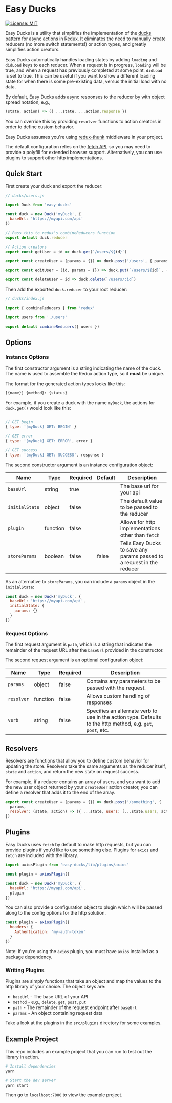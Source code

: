 # Easy Ducks

[![License: MIT](https://img.shields.io/badge/License-MIT-yellow.svg?style=flat-square)](https://opensource.org/licenses/MIT)

Easy Ducks is a utility that simplifies the implementation of the [ducks pattern](https://github.com/erikras/ducks-modular-redux) for async actions in Redux. It eliminates the need to manually create reducers (no more switch statements!) or action types, and greatly simplifies action creators.

Easy Ducks automatically handles loading states by adding `loading` and `didLoad` keys to each reducer. When a request is in progress, `loading` will be true, and when a request has previously completed at some point, `didLoad` is set to true. This can be useful if you want to show a different loading state for when there is some pre-existing data, versus the initial load with no data.

By default, Easy Ducks adds async responses to the reducer by with object spread notation, e.g.,

```js
(state, action) => ({ ...state, ...action.response })
```

You can override this by providing `resolver` functions to action creators in order to define custom behavior.

Easy Ducks assumes you're using [redux-thunk](https://github.com/gaearon/redux-thunk) middleware in your project.

The default configuration relies on the [fetch API](https://developer.mozilla.org/en-US/docs/Web/API/Fetch_API), so you may need to provide a polyfill for extended browser support. Alternatively, you can use plugins to support other http implementations.

## Quick Start

First create your duck and export the reducer:

```js
// ducks/users.js

import Duck from 'easy-ducks'

const duck = new Duck('myDuck', {
  baseUrl: 'https://myapi.com/api'
})

// Pass this to redux's combineReducers function
export default duck.reducer

// Action creators
export const getUser = id => duck.get(`/users/${id}`)

export const createUser = (params = {}) => duck.post('/users', { params })

export const editUser = (id, params = {}) => duck.put(`/users/${id}`, { params })

export const deleteUser = id => duck.delete(`/users/:id`)
```

Then add the exported `duck.reducer` to your root reducer:

```js
// ducks/index.js

import { combineReducers } from 'redux'

import users from './users'

export default combineReducers({ users })
```

## Options

### Instance Options

The first constructor argument is a string indicating the name of the duck. The name is used to assemble the Redux action type, so it **must** be unique.

The format for the generated action types looks like this:

`[{name}] {method}: {status}`

For example, if you create a duck with the name `myDuck`, the actions for `duck.get()` would look like this:

```js

// GET begin
{ type: '[myDuck] GET: BEGIN' }

// GET error
{ type: '[myDuck] GET: ERROR', error }

// GET success
{ type: '[myDuck] GET: SUCCESS', response }
```

The second constructor argument is an instance configuration object:

| Name         | Type     | Required | Default | Description |
|--------------|----------|----------|---------|---------|
| `baseUrl`      | string   | true     |         | The base url for your api |
| `initialState` | object   | false    |         | The default value to be passed to the reducer |
| `plugin`       | function | false    |         | Allows for http implementations other than `fetch` |
| `storeParams`  | boolean  | false    | false   | Tells Easy Ducks to save any params passed to a request in the reducer |

As an alternative to `storeParams`, you can include a `params` object in the `initialState`:

```js
const duck = new Duck('myDuck', {
  baseUrl: 'https://myapi.com/api',
  initialState: {
    params: {}
  }
})
```

### Request Options

The first request argument is `path`, which is a string that indicates the remainder of the request URL after the `baseUrl` provided in the constructor.

The second request argument is an optional configuration object:

| Name         | Type     | Required | Description |
|--------------|----------|----------|---------|
| `params`      | object   | false     | Contains any parameters to be passed with the request. |
| `resolver` | function   | false    | Allows custom handling of responses |
| `verb`       | string | false    | Specifies an alternate verb to use in the action type. Defaults to the http method, e.g. `get`, `post`, etc. |

## Resolvers

Resolvers are functions that allow you to define custom behavior for updating the store. Resolvers take the same arguments as the reducer itself, `state` and `action`, and return the new state on request success.

For example, if a reducer contains an array of users, and you want to add the new user object returned by your `createUser` action creator, you can define a resolver that adds it to the end of the array.

```js
export const createUser = (params = {}) => duck.post('/something', {
  params,
  resolver: (state, action) => ({ ...state, users: [...state.users, action.response.user] })
})
```

## Plugins

Easy Ducks uses `fetch` by default to make http requests, but you can provide plugins if you'd like to use something else. Plugins for `axios` and `fetch` are included with the library.

```js
import axiosPlugin from 'easy-ducks/lib/plugins/axios'

const plugin = axiosPlugin()

const duck = new Duck('myDuck', {
  baseUrl: 'https://myapi.com/api',
  plugin
})
```

You can also provide a configuration object to plugin which will be passed along to the config options for the http solution.

```js
const plugin = axiosPlugin({
  headers: {
    Authentication: 'my-auth-token'
  }
})
```

Note: If you're using the `axios` plugin, you must have `axios` installed as a package dependency.

### Writing Plugins

Plugins are simply functions that take an object and map the values to the http library of your choice. The object keys are:

- `baseUrl` - The base URL of your API
- `method` - e.g., `delete`, `get`, `post`, `put`
- `path` - The remainder of the request endpoint after `baseUrl`
- `params` - An object containing request data

Take a look at the plugins in the `src/plugins` directory for some examples.

## Example Project

This repo includes an example project that you can run to test out the library in action.

```sh
# Install dependencies
yarn

# Start the dev server
yarn start
```

Then go to `localhost:7000` to view the example project.
